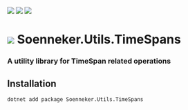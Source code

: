 ﻿[![](https://img.shields.io/nuget/v/soenneker.utils.timespans.svg?style=for-the-badge)](https://www.nuget.org/packages/soenneker.utils.timespans/)
[![](https://img.shields.io/github/actions/workflow/status/soenneker/soenneker.utils.timespans/publish-package.yml?style=for-the-badge)](https://github.com/soenneker/soenneker.utils.timespans/actions/workflows/publish-package.yml)
[![](https://img.shields.io/nuget/dt/soenneker.utils.timespans.svg?style=for-the-badge)](https://www.nuget.org/packages/soenneker.utils.timespans/)

# ![](https://user-images.githubusercontent.com/4441470/224455560-91ed3ee7-f510-4041-a8d2-3fc093025112.png) Soenneker.Utils.TimeSpans
### A utility library for TimeSpan related operations

## Installation

```
dotnet add package Soenneker.Utils.TimeSpans
```

